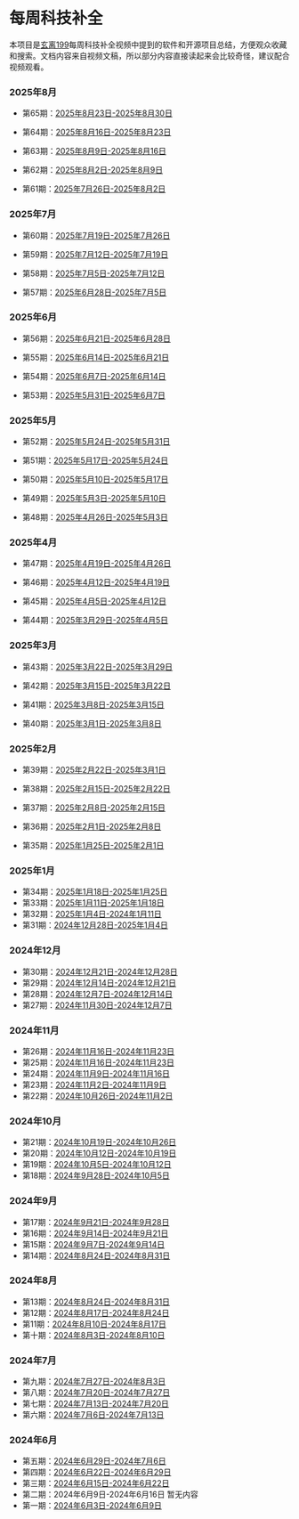 # 每周科技补全

本项目是[玄离199](https://space.bilibili.com/67079745)每周科技补全视频中提到的软件和开源项目总结，方便观众收藏和搜索。文档内容来自视频文稿，所以部分内容直接读起来会比较奇怪，建议配合视频观看。


### 2025年8月

- 第65期：[2025年8月23日-2025年8月30日](https://github.com/xuanli199/weekly/blob/main/docs/65.md)

- 第64期：[2025年8月16日-2025年8月23日](https://github.com/xuanli199/weekly/blob/main/docs/64.md)

- 第63期：[2025年8月9日-2025年8月16日](https://github.com/xuanli199/weekly/blob/main/docs/63.md)

- 第62期：[2025年8月2日-2025年8月9日](https://github.com/xuanli199/weekly/blob/main/docs/62.md)

- 第61期：[2025年7月26日-2025年8月2日](https://github.com/xuanli199/weekly/blob/main/docs/61.md)

### 2025年7月

- 第60期：[2025年7月19日-2025年7月26日](https://github.com/xuanli199/weekly/blob/main/docs/60.md)

- 第59期：[2025年7月12日-2025年7月19日](https://github.com/xuanli199/weekly/blob/main/docs/59.md)

- 第58期：[2025年7月5日-2025年7月12日](https://github.com/xuanli199/weekly/blob/main/docs/58.md)

- 第57期：[2025年6月28日-2025年7月5日](https://github.com/xuanli199/weekly/blob/main/docs/57.md)

### 2025年6月

- 第56期：[2025年6月21日-2025年6月28日](https://github.com/xuanli199/weekly/blob/main/docs/56.md)

- 第55期：[2025年6月14日-2025年6月21日](https://github.com/xuanli199/weekly/blob/main/docs/55.md)

- 第54期：[2025年6月7日-2025年6月14日](https://github.com/xuanli199/weekly/blob/main/docs/54.md)

- 第53期：[2025年5月31日-2025年6月7日](https://github.com/xuanli199/weekly/blob/main/docs/53.md)

### 2025年5月

- 第52期：[2025年5月24日-2025年5月31日](https://github.com/xuanli199/weekly/blob/main/docs/52.md)

- 第51期：[2025年5月17日-2025年5月24日](https://github.com/xuanli199/weekly/blob/main/docs/51.md)

- 第50期：[2025年5月10日-2025年5月17日](https://github.com/xuanli199/weekly/blob/main/docs/50.md)

- 第49期：[2025年5月3日-2025年5月10日](https://github.com/xuanli199/weekly/blob/main/docs/49.md)

- 第48期：[2025年4月26日-2025年5月3日](https://github.com/xuanli199/weekly/blob/main/docs/48.md)

### 2025年4月


- 第47期：[2025年4月19日-2025年4月26日](https://github.com/xuanli199/weekly/blob/main/docs/47.md)

- 第46期：[2025年4月12日-2025年4月19日](https://github.com/xuanli199/weekly/blob/main/docs/46.md)

- 第45期：[2025年4月5日-2025年4月12日](https://github.com/xuanli199/weekly/blob/main/docs/45.md)

- 第44期：[2025年3月29日-2025年4月5日](https://github.com/xuanli199/weekly/blob/main/docs/44.md)

### 2025年3月


- 第43期：[2025年3月22日-2025年3月29日](https://github.com/xuanli199/weekly/blob/main/docs/43.md)

- 第42期：[2025年3月15日-2025年3月22日](https://github.com/xuanli199/weekly/blob/main/docs/42.md)

- 第41期：[2025年3月8日-2025年3月15日](https://github.com/xuanli199/weekly/blob/main/docs/41.md)
- 第40期：[2025年3月1日-2025年3月8日](https://github.com/xuanli199/weekly/blob/main/docs/40.md)

### 2025年2月

- 第39期：[2025年2月22日-2025年3月1日](https://github.com/xuanli199/weekly/blob/main/docs/39.md)

- 第38期：[2025年2月15日-2025年2月22日](https://github.com/xuanli199/weekly/blob/main/docs/38.md)
- 第37期：[2025年2月8日-2025年2月15日](https://github.com/xuanli199/weekly/blob/main/docs/37.md)
- 第36期：[2025年2月1日-2025年2月8日](https://github.com/xuanli199/weekly/blob/main/docs/36.md)
- 第35期：[2025年1月25日-2025年2月1日](https://github.com/xuanli199/weekly/blob/main/docs/35.md)

### 2025年1月

- 第34期：[2025年1月18日-2025年1月25日](https://github.com/xuanli199/weekly/blob/main/docs/34.md)
- 第33期：[2025年1月11日-2025年1月18日](https://github.com/xuanli199/weekly/blob/main/docs/33.md)
- 第32期：[2025年1月4日-2024年1月11日](https://github.com/xuanli199/weekly/blob/main/docs/32.md)
- 第31期：[2024年12月28日-2025年1月4日](https://github.com/xuanli199/weekly/blob/main/docs/31.md)

### 2024年12月

- 第30期：[2024年12月21日-2024年12月28日](https://github.com/xuanli199/weekly/blob/main/docs/30.md)
- 第29期：[2024年12月14日-2024年12月21日](https://github.com/xuanli199/weekly/blob/main/docs/29.md)
- 第28期：[2024年12月7日-2024年12月14日](https://github.com/xuanli199/weekly/blob/main/docs/28.md)
- 第27期：[2024年11月30日-2024年12月7日](https://github.com/xuanli199/weekly/blob/main/docs/27.md)

### 2024年11月

- 第26期：[2024年11月16日-2024年11月23日](https://github.com/xuanli199/weekly/blob/main/docs/26.md)
- 第25期：[2024年11月16日-2024年11月23日](https://github.com/xuanli199/weekly/blob/main/docs/25.md)
- 第24期：[2024年11月9日-2024年11月16日](https://github.com/xuanli199/weekly/blob/main/docs/24.md)
- 第23期：[2024年11月2日-2024年11月9日](https://github.com/xuanli199/weekly/blob/main/docs/23.md)
- 第22期：[2024年10月26日-2024年11月2日](https://github.com/xuanli199/weekly/blob/main/docs/22.md)

### 2024年10月

- 第21期：[2024年10月19日-2024年10月26日](https://github.com/xuanli199/weekly/blob/main/docs/21.md)
- 第20期：[2024年10月12日-2024年10月19日](https://github.com/xuanli199/weekly/blob/main/docs/20.md)
- 第19期：[2024年10月5日-2024年10月12日](https://github.com/xuanli199/weekly/blob/main/docs/19.md)
- 第18期：[2024年9月28日-2024年10月5日](https://github.com/xuanli199/weekly/blob/main/docs/18.md)

### 2024年9月

- 第17期：[2024年9月21日-2024年9月28日](https://github.com/xuanli199/weekly/blob/main/docs/17.md)
- 第16期：[2024年9月14日-2024年9月21日](https://github.com/xuanli199/weekly/blob/main/docs/16.md)
- 第15期：[2024年9月7日-2024年9月14日](https://github.com/xuanli199/weekly/blob/main/docs/15.md)
- 第14期：[2024年8月24日-2024年8月31日](https://github.com/xuanli199/weekly/blob/main/docs/14.md)

### 2024年8月

- 第13期：[2024年8月24日-2024年8月31日](https://github.com/xuanli199/weekly/blob/main/docs/13.md)
- 第12期：[2024年8月17日-2024年8月24日](https://github.com/xuanli199/weekly/blob/main/docs/12.md)
- 第11期：[2024年8月10日-2024年8月17日](https://github.com/xuanli199/weekly/blob/main/docs/11.md)
- 第十期：[2024年8月3日-2024年8月10日](https://github.com/xuanli199/weekly/blob/main/docs/10.md)

### 2024年7月

- 第九期：[2024年7月27日-2024年8月3日](https://github.com/xuanli199/weekly/blob/main/docs/09.md)
- 第八期：[2024年7月20日-2024年7月27日](https://github.com/xuanli199/weekly/blob/main/docs/08.md)
- 第七期：[2024年7月13日-2024年7月20日](https://github.com/xuanli199/weekly/blob/main/docs/07.md)
- 第六期：[2024年7月6日-2024年7月13日](https://github.com/xuanli199/weekly/blob/main/docs/06.md)

### 2024年6月

- 第五期：[2024年6月29日-2024年7月6日](https://github.com/xuanli199/weekly/blob/main/docs/05.md)
- 第四期：[2024年6月22日-2024年6月29日](https://github.com/xuanli199/weekly/blob/main/docs/04.md)
- 第三期：[2024年6月15日-2024年6月22日](https://github.com/xuanli199/weekly/blob/main/docs/03.md)
- 第二期：2024年6月9日-2024年6月16日 暂无内容
- 第一期：[2024年6月3日-2024年6月9日](https://github.com/xuanli199/weekly/blob/main/docs/01.md)
  
